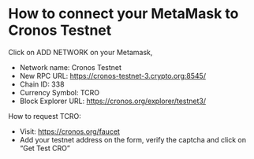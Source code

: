 # How to connect your MetaMask to Cronos Testnet

Click on ADD NETWORK on your Metamask,

- Network name: Cronos Testnet
- New RPC URL: https://cronos-testnet-3.crypto.org:8545/
- Chain ID: 338
- Currency Symbol: TCRO
- Block Explorer URL: https://cronos.org/explorer/testnet3/

How to request TCRO:
- Visit: https://cronos.org/faucet
- Add your testnet address on the form, verify the captcha and click on “Get Test CRO”